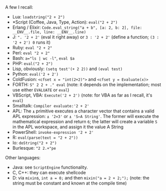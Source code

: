 A few I recall:

 * Lua: `loadstring("2 + 2")`
 * *Script (Coffee, Java, Type, Action): `eval("2 + 2")`
 * Erlang / Elixir: `Code.eval_string("a + b", [a: 2, b: 2], file: __ENV__.file, line: __ENV__.line)`
 * J: `". '2 + 2'` (eval it right away) or `3 : '2 + 2'` (define a function; `(3 : '2 + 2') 0` runs it)
 * Ruby: `eval "2 + 2"`
 * Perl: `eval "2 + 2"`
 * Bash: `a="ls | wc -l"`, `eval $a`
 * PHP: `eval("2 + 2")`
 * Lisp, obviously: `(setq test'(+ 2 2))` and `(eval test)`
 * Python: `eval('2 + 2')`
 * ColdFusion: `<cfset x = "int(2+2)">` and `<cfset y = Evaluate(x)>`
 * FORTH: `S" 2 2 + ." eval` (note: it depends on the implementation; most use either `EVALUATE` or `eval`)
 * VBScript, VBA: `Execute('2 + 2')` (note: for VBA as far as I recall, it's `eval`)
 * Smalltalk: `Compiler evaluate:'2 + 2'`
 * APL: The `⍎` primitive executes a character vector that contains a valid APL expression: `⍎ '2×3'` or `⍎ 'S←A String'`. The former will execute the mathematical expression and return `6`; the latter will create a variable `S` in the APL workspace, and assign it the value A String
 * PowerShell: `invoke-expression '2 + 2'`
 * R: `eval(parse(text = "2 + 2"))`
 * Io: `doString("2 + 2")`
 * Burlesque: `"2 2.+"pe`

Other languages:

 * Java: see `ScriptEngine` functionality.
 * C, C++: they can execute shellcode
 * D: via `mixin`s, `int a = 0;` and then `mixin("a = 2 + 2;");` (note: the string must be constant and known at the compile time)
